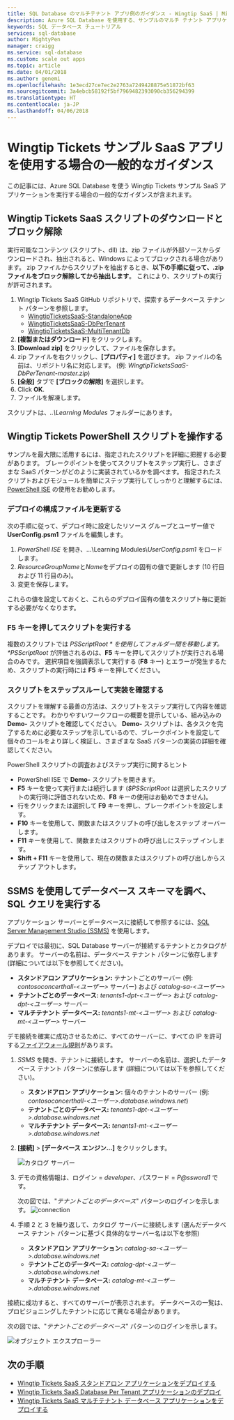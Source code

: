 ```yaml
---
title: SQL Database のマルチテナント アプリ例のガイダンス - Wingtip SaaS | Microsoft Docs
description: Azure SQL Database を使用する、サンプルのマルチ テナント アプリケーション (Wingtip Tickets SaaS サンプル) をインストールして実行するための手順とガイダンスを示します。
keywords: SQL データベース チュートリアル
services: sql-database
author: MightyPen
manager: craigg
ms.service: sql-database
ms.custom: scale out apps
ms.topic: article
ms.date: 04/01/2018
ms.author: genemi
ms.openlocfilehash: 1e3ecd27ce7ec2e2763a7249428875e51872bf63
ms.sourcegitcommit: 3a4ebcb58192f5bf7969482393090cb356294399
ms.translationtype: HT
ms.contentlocale: ja-JP
ms.lasthandoff: 04/06/2018
---
```

# <a name="general-guidance-for-working-with-wingtip-tickets-sample-saas-apps"></a>Wingtip Tickets サンプル SaaS アプリを使用する場合の一般的なガイダンス

この記事には、Azure SQL Database を使う Wingtip Tickets サンプル SaaS アプリケーションを実行する場合の一般的なガイダンスが含まれます。 

## <a name="download-and-unblock-the-wingtip-tickets-saas-scripts"></a>Wingtip Tickets SaaS スクリプトのダウンロードとブロック解除

実行可能なコンテンツ (スクリプト、dll) は、zip ファイルが外部ソースからダウンロードされ、抽出されると、Windows によってブロックされる場合があります。 zip ファイルからスクリプトを抽出するとき、**以下の手順に従って、.zip ファイルをブロック解除してから抽出します**。 これにより、スクリプトの実行が許可されます。

1. Wingtip Tickets SaaS GitHub リポジトリで、探索するデータベース テナント パターンを参照します。 
    - [WingtipTicketsSaaS-StandaloneApp](https://github.com/Microsoft/WingtipTicketsSaaS-StandaloneApp)
    - [WingtipTicketsSaaS-DbPerTenant](https://github.com/Microsoft/WingtipTicketsSaaS-DbPerTenant)
    - [WingtipTicketsSaaS-MultiTenantDb](https://github.com/Microsoft/WingtipTicketsSaaS-MultiTenantDb)
2. **[複製またはダウンロード]** をクリックします。
3. **[Download zip]** をクリックして、ファイルを保存します。
4. zip ファイルを右クリックし、**[プロパティ]** を選びます。 zip ファイルの名前は、リポジトリ名に対応します。 (例:  _WingtipTicketsSaaS-DbPerTenant-master.zip_)
5. **[全般]** タブで **[ブロックの解除]** を選択します。
6. Click **OK**.
7. ファイルを解凍します。

スクリプトは、*..\\Learning Modules* フォルダーにあります。


## <a name="working-with-the-wingtip-tickets-powershell-scripts"></a>Wingtip Tickets PowerShell スクリプトを操作する

サンプルを最大限に活用するには、指定されたスクリプトを詳細に把握する必要があります。 ブレークポイントを使ってスクリプトをステップ実行し、さまざまな SaaS パターンがどのように実装されているかを調べます。 指定されたスクリプトおよびモジュールを簡単にステップ実行してしっかりと理解するには、[PowerShell ISE](https://msdn.microsoft.com/powershell/scripting/core-powershell/ise/introducing-the-windows-powershell-ise) の使用をお勧めします。

### <a name="update-the-configuration-file-for-your-deployment"></a>デプロイの構成ファイルを更新する

次の手順に従って、デプロイ時に設定したリソース グループとユーザー値で **UserConfig.psm1** ファイルを編集します。

1. *PowerShell ISE* を開き、...\\Learning Modules\\*UserConfig.psm1* をロードします。 
2. *ResourceGroupName*と*Name*をデプロイの固有の値で更新します (10 行目および 11 行目のみ)。
3. 変更を保存します。

これらの値を設定しておくと、これらのデプロイ固有の値をスクリプト毎に更新する必要がなくなります。

### <a name="execute-the-scripts-by-pressing-f5"></a>F5 キーを押してスクリプトを実行する

複数のスクリプトでは *$PSScriptRoot* を使用してフォルダー間を移動します。*$PSScriptRoot* が評価されるのは、**F5** キーを押してスクリプトが実行される場合のみです。  選択項目を強調表示して実行する (**F8** キー) とエラーが発生するため、スクリプトの実行時には **F5** キーを押してください。

### <a name="step-through-the-scripts-to-examine-the-implementation"></a>スクリプトをステップスルーして実装を確認する

スクリプトを理解する最善の方法は、スクリプトをステップ実行して内容を確認することです。 わかりやすいワークフローの概要を提示している、組み込みの **Demo-** スクリプトを確認してください。 **Demo-** スクリプトは、各タスクを完了するために必要なステップを示しているので、ブレークポイントを設定して個々のコールをより詳しく検証し、さまざまな SaaS パターンの実装の詳細を確認してください。

PowerShell スクリプトの調査およびステップ実行に関するヒント

- PowerShell ISE で **Demo-** スクリプトを開きます。
- **F5** キーを使って実行または続行します (*$PSScriptRoot* は選択したスクリプトの実行時に評価されないため、**F8** キーの使用はお勧めできません)。
- 行をクリックまたは選択して **F9** キーを押し、ブレークポイントを設定します。
- **F10** キーを使用して、関数またはスクリプトの呼び出しをステップ オーバーします。
- **F11** キーを使用して、関数またはスクリプトの呼び出しにステップ インします。
- **Shift + F11** キーを使用して、現在の関数またはスクリプトの呼び出しからステップ アウトします。


## <a name="explore-database-schema-and-execute-sql-queries-using-ssms"></a>SSMS を使用してデータベース スキーマを調べ、SQL クエリを実行する

アプリケーション サーバーとデータベースに接続して参照するには、[SQL Server Management Studio (SSMS)](https://docs.microsoft.com/sql/ssms/download-sql-server-management-studio-ssms) を使用します。

デプロイでは最初に、SQL Database サーバーが接続するテナントとカタログがあります。 サーバーの名前は、データベース テナント パターンに依存します (詳細については以下を参照してください)。 

   - **スタンドアロン アプリケーション:** テナントごとのサーバー (例:  *contosoconcerthall-&lt;ユーザー&gt;* サーバー) および *catalog-sa-&lt;ユーザー&gt;*
   - **テナントごとのデータベース:** *tenants1-dpt-&lt;ユーザー&gt;* および *catalog-dpt-&lt;ユーザー&gt;* サーバー
   - **マルチテナント データベース:** *tenants1-mt-&lt;ユーザー&gt;* および *catalog-mt-&lt;ユーザー&gt;* サーバー

デモ接続を確実に成功させるために、すべてのサーバーに、すべての IP を許可する[ファイアウォール規則](sql-database-firewall-configure.md)があります。


1. *SSMS* を開き、テナントに接続します。 サーバーの名前は、選択したデータベース テナント パターンに依存します (詳細については以下を参照してください)。
    - **スタンドアロン アプリケーション:** 個々のテナントのサーバー (例:  *contosoconcerthall-&lt;ユーザー&gt;.database.windows.net*) 
    - **テナントごとのデータベース:** *tenants1-dpt-&lt;ユーザー&gt;.database.windows.net*
    - **マルチテナント データベース:** *tenants1-mt-&lt;ユーザー&gt;.database.windows.net* 
2. **[接続]** > **[データベース エンジン...]** をクリックします。

   ![カタログ サーバー](media/saas-tenancy-wingtip-app-guidance-tips/connect.png)

3. デモの資格情報は、ログイン = *developer*、パスワード = *P@ssword1* です。

    次の図では、"*テナントごとのデータベース*" パターンのログインを示します。 
    ![connection](media/saas-tenancy-wingtip-app-guidance-tips/tenants1-connect.png)
    
   

4. 手順 2 と 3 を繰り返して、カタログ サーバーに接続します (選んだデータベース テナント パターンに基づく具体的なサーバー名は以下を参照)
    - **スタンドアロン アプリケーション:** *catalog-sa-&lt;ユーザー&gt;.database.windows.net*
    - **テナントごとのデータベース:** *catalog-dpt-&lt;ユーザー&gt;.database.windows.net*
    - **マルチテナント データベース:** *catalog-mt-&lt;ユーザー&gt;.database.windows.net*


接続に成功すると、すべてのサーバーが表示されます。 データベースの一覧は、プロビジョニングしたテナントに応じて異なる場合があります。

次の図では、"*テナントごとのデータベース*" パターンのログインを示します。

![オブジェクト エクスプローラー](media/saas-tenancy-wingtip-app-guidance-tips/object-explorer.png)



## <a name="next-steps"></a>次の手順
- [Wingtip Tickets SaaS スタンドアロン アプリケーションをデプロイする](saas-standaloneapp-get-started-deploy.md)
- [Wingtip Tickets SaaS Database Per Tenant アプリケーションのデプロイ](saas-dbpertenant-get-started-deploy.md)
- [Wingtip Tickets SaaS マルチテナント データベース アプリケーションをデプロイする](saas-multitenantdb-get-started-deploy.md)

